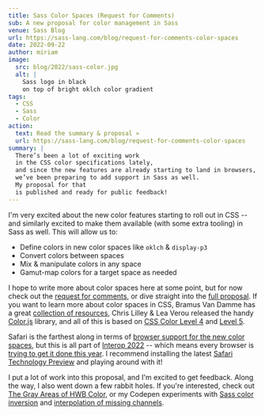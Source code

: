 ```yaml
---
title: Sass Color Spaces (Request for Comments)
sub: A new proposal for color management in Sass
venue: Sass Blog
url: https://sass-lang.com/blog/request-for-comments-color-spaces
date: 2022-09-22
author: miriam
image:
  src: blog/2022/sass-color.jpg
  alt: |
    Sass logo in black
    on top of bright oklch color gradient
tags:
  - CSS
  - Sass
  - Color
action:
  text: Read the summary & proposal »
  url: https://sass-lang.com/blog/request-for-comments-color-spaces
summary: |
  There’s been a lot of exciting work
  in the CSS color specifications lately,
  and since the new features are already starting to land in browsers,
  we’ve been preparing to add support in Sass as well.
  My proposal for that
  is published and ready for public feedback!
---
```


I'm very excited
about the new color features
starting to roll out in CSS --
and similarly excited to make them available
(with some extra tooling)
in Sass as well.
This will allow us to:

- Define colors in new color spaces like `oklch` & `display-p3`
- Convert colors between spaces
- Mix & manipulate colors in any space
- Gamut-map colors for a target space as needed

I hope to write more about color spaces here
at some point,
but for now
check out the [request for comments][request],
or dive straight into the [full proposal][].
If you want to learn more about color spaces in CSS,
Bramus Van Damme has a great [collection of resources][],
Chris Lilley & Lea Verou released the handy [Color.js][] library,
and all of this is based on
[CSS Color Level 4][] and [Level 5][].

[full proposal]: https://github.com/sass/sass/blob/main/proposal/color-4-new-spaces.md
[request]: https://sass-lang.com/blog/request-for-comments-color-spaces
[collection of resources]: https://www.bram.us/2022/02/08/color-spaces-and-colors-in-css/
[Color.js]: https://colorjs.io/
[CSS Color Level 4]: https://www.w3.org/TR/css-color-4/
[Level 5]: https://www.w3.org/TR/css-color-5/

Safari is the farthest along
in terms of [browser support for the new color spaces][browser support],
but this is all part of
[Interop 2022][] --
which means every browser is
[trying to get it done this year][].
I recommend installing the latest
[Safari Technology Preview][]
and playing around with it!

[browser support]: https://caniuse.com/css-color-function,css-lch-lab,mdn-css_types_color_oklch,mdn-css_types_color_oklab,mdn-css_types_color_color-mix
[Safari Technology Preview]: https://developer.apple.com/safari/technology-preview/
[trying to get it done this year]: https://wpt.fyi/results/css/css-color?label=master&label=experimental&product=chrome&product=firefox&product=safari&aligned&view=interop&q=label%3Ainterop-2022-color
[Interop 2022]: https://web.dev/interop-2022/#color-spaces-and-css-color-functions

I put a lot of work into this proposal,
and I'm excited to get feedback.
Along the way,
I also went down a few rabbit holes.
If you're interested,
check out
[The Gray Areas of HWB Color][hwb],
or my Codepen experiments
with [Sass color inversion][]
and [interpolation of missing channels][].

[hwb]: https://www.miriamsuzanne.com/2022/06/29/hwb-clamping/
[Sass color inversion]: https://codepen.io/miriamsuzanne/pen/xxWeEPG
[interpolation of missing channels]: https://codepen.io/miriamsuzanne/pen/ZEoEGGr
